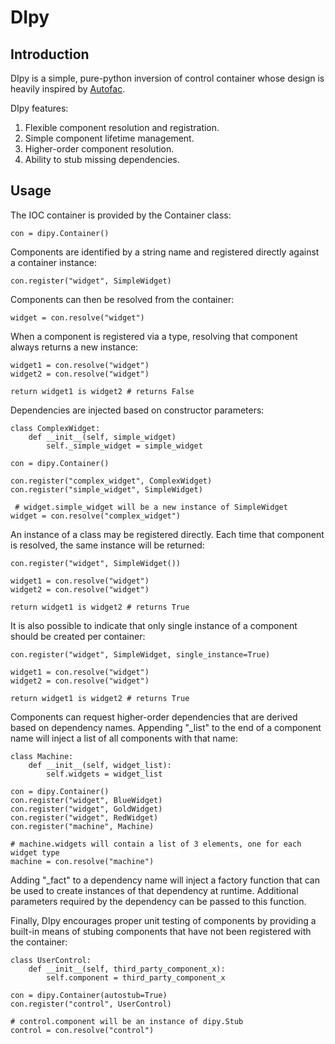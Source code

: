 DIpy
====

Introduction
------------

DIpy is a simple, pure-python inversion of control container whose design is heavily inspired by [Autofac](http://code.google.com/p/autofac/ "Autofac Homepage"). 

DIpy features:

1. Flexible component resolution and registration.
2. Simple component lifetime management.
3. Higher-order component resolution.
4. Ability to stub missing dependencies.

Usage
-----

The IOC container is provided by the Container class:

	con = dipy.Container()
	
Components are identified by a string name and registered directly against a container instance:

	con.register("widget", SimpleWidget)
	
Components can then be resolved from the container:

	widget = con.resolve("widget")

When a component is registered via a type, resolving that component always returns a new instance:

	widget1 = con.resolve("widget")
	widget2 = con.resolve("widget")
	
	return widget1 is widget2 # returns False

Dependencies are injected based on constructor parameters:

	class ComplexWidget:
		def __init__(self, simple_widget)
			self._simple_widget = simple_widget
	
	con = dipy.Container()
	
	con.register("complex_widget", ComplexWidget)
	con.register("simple_widget", SimpleWidget)
	
	 # widget.simple_widget will be a new instance of SimpleWidget
	widget = con.resolve("complex_widget")
	
An instance of a class may be registered directly. Each time that component is resolved, the same instance will be returned:

	con.register("widget", SimpleWidget())
	
	widget1 = con.resolve("widget")
	widget2 = con.resolve("widget")
	
	return widget1 is widget2 # returns True

It is also possible to indicate that only single instance of a component should be created per container:

	con.register("widget", SimpleWidget, single_instance=True)

	widget1 = con.resolve("widget")
	widget2 = con.resolve("widget")

	return widget1 is widget2 # returns True

Components can request higher-order dependencies that are derived based on dependency names. Appending "_list" to the end of a component name will inject a list of all components with that name:

	class Machine:
		def __init__(self, widget_list):
			self.widgets = widget_list
	
	con = dipy.Container()
	con.register("widget", BlueWidget)
	con.register("widget", GoldWidget)
	con.register("widget", RedWidget)
	con.register("machine", Machine)
	
	# machine.widgets will contain a list of 3 elements, one for each widget type
	machine = con.resolve("machine")

Adding "_fact" to a dependency name will inject a factory function that can be used to create instances of that dependency at runtime. Additional parameters required by the dependency can be passed to this function.

Finally, DIpy encourages proper unit testing of components by providing a built-in means of stubing components that have not been registered with the container:

	class UserControl:
		def __init__(self, third_party_component_x):
			self.component = third_party_component_x
	
	con = dipy.Container(autostub=True)
	con.register("control", UserControl)
	
	# control.component will be an instance of dipy.Stub
	control = con.resolve("control")

